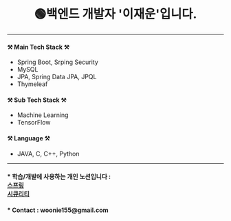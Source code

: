 <!--<img align="right" src="https://github-readme-stats.vercel.app/api/top-langs/?username=lena1005a&theme=dracula&layout=compact&langs_count=10"/>-->
  
  
 <div align="center">   <h1>🟢백엔드 개발자 '이재운'입니다.</h1></div>
 <hr>


  <h4 >⚒ Main Tech Stack ⚒</h4>
    <ul>
      <li>Spring Boot, Srping Security</li>
      <li>MySQL</li>
      <li>JPA, Spring Data JPA, JPQL</li>
      <li>Thymeleaf</li>
    </ul>
    
  <h4 >⚒ Sub Tech Stack ⚒</h4>
    <ul>
      <li>Machine Learning</li>
      <li>TensorFlow</li>
    </ul>

  <h4 >⚒ Language ⚒</h4>
    <ul>
      <li>JAVA, C, C++, Python</li>
    </ul>
  <hr>

<h4>* 학습/개발에 사용하는 개인 노션입니다 :<br> <a href="https://triangular-oil-e2b.notion.site/API-4d6c4eb338864cc08fc8e8d7eb32808c"> 스프링</a><br>
  <a href="https://even-cone-9af.notion.site/811e20504a764eaebfc5f653eb6f518c"> 시큐리티</a>
<h4>* Contact  : woonie155@gmail.com</h4>

<!--   <a href="https://github.com/lena1005a"><img src="https://hits.seeyoufarm.com/api/count/incr/badge.svg?url=https%3A%2F%2Fgithub.com%2Flena1005a&count_bg=%23000000&title_bg=%23000000&icon=github.svg&icon_color=%23E7E7E7&title=GitHub&edge_flat=false)"/></a> 

   -->
 
